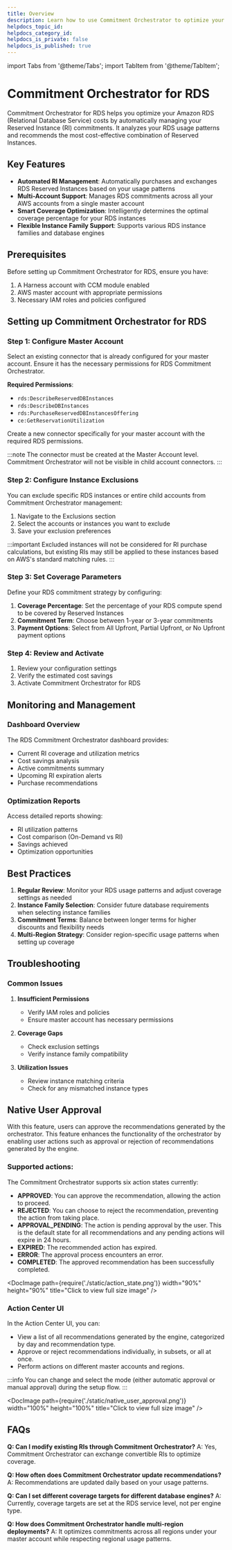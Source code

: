```yaml
---
title: Overview
description: Learn how to use Commitment Orchestrator to optimize your AWS RDS costs
helpdocs_topic_id: 
helpdocs_category_id: 
helpdocs_is_private: false
helpdocs_is_published: true
---
```


import Tabs from '@theme/Tabs';
import TabItem from '@theme/TabItem';

# Commitment Orchestrator for RDS

Commitment Orchestrator for RDS helps you optimize your Amazon RDS (Relational Database Service) costs by automatically managing your Reserved Instance (RI) commitments. It analyzes your RDS usage patterns and recommends the most cost-effective combination of Reserved Instances.

## Key Features

- **Automated RI Management**: Automatically purchases and exchanges RDS Reserved Instances based on your usage patterns
- **Multi-Account Support**: Manages RDS commitments across all your AWS accounts from a single master account
- **Smart Coverage Optimization**: Intelligently determines the optimal coverage percentage for your RDS instances
- **Flexible Instance Family Support**: Supports various RDS instance families and database engines

## Prerequisites

Before setting up Commitment Orchestrator for RDS, ensure you have:

1. A Harness account with CCM module enabled
2. AWS master account with appropriate permissions
3. Necessary IAM roles and policies configured

## Setting up Commitment Orchestrator for RDS

### Step 1: Configure Master Account

<Tabs>
<TabItem value="existing" label="Using Existing Connector">
Select an existing connector that is already configured for your master account. Ensure it has the necessary permissions for RDS Commitment Orchestrator.

**Required Permissions**:
- `rds:DescribeReservedDBInstances`
- `rds:DescribeDBInstances`
- `rds:PurchaseReservedDBInstancesOffering`
- `ce:GetReservationUtilization`
</TabItem>

<TabItem value="new" label="Creating New Connector">
Create a new connector specifically for your master account with the required RDS permissions.

:::note
The connector must be created at the Master Account level. Commitment Orchestrator will not be visible in child account connectors.
:::
</TabItem>
</Tabs>

### Step 2: Configure Instance Exclusions

You can exclude specific RDS instances or entire child accounts from Commitment Orchestrator management:

1. Navigate to the Exclusions section
2. Select the accounts or instances you want to exclude
3. Save your exclusion preferences

:::important
Excluded instances will not be considered for RI purchase calculations, but existing RIs may still be applied to these instances based on AWS's standard matching rules.
:::

### Step 3: Set Coverage Parameters

Define your RDS commitment strategy by configuring:

1. **Coverage Percentage**: Set the percentage of your RDS compute spend to be covered by Reserved Instances
2. **Commitment Term**: Choose between 1-year or 3-year commitments
3. **Payment Options**: Select from All Upfront, Partial Upfront, or No Upfront payment options

### Step 4: Review and Activate

1. Review your configuration settings
2. Verify the estimated cost savings
3. Activate Commitment Orchestrator for RDS

## Monitoring and Management

### Dashboard Overview

The RDS Commitment Orchestrator dashboard provides:

- Current RI coverage and utilization metrics
- Cost savings analysis
- Active commitments summary
- Upcoming RI expiration alerts
- Purchase recommendations

### Optimization Reports

Access detailed reports showing:

- RI utilization patterns
- Cost comparison (On-Demand vs RI)
- Savings achieved
- Optimization opportunities

## Best Practices

1. **Regular Review**: Monitor your RDS usage patterns and adjust coverage settings as needed
2. **Instance Family Selection**: Consider future database requirements when selecting instance families
3. **Commitment Terms**: Balance between longer terms for higher discounts and flexibility needs
4. **Multi-Region Strategy**: Consider region-specific usage patterns when setting up coverage

## Troubleshooting

### Common Issues

1. **Insufficient Permissions**
   - Verify IAM roles and policies
   - Ensure master account has necessary permissions

2. **Coverage Gaps**
   - Check exclusion settings
   - Verify instance family compatibility

3. **Utilization Issues**
   - Review instance matching criteria
   - Check for any mismatched instance types



## Native User Approval
With this feature, users can approve the recommendations generated by the orchestrator. This feature enhances the functionality of the orchestrator by enabling user actions such as approval or rejection of recommendations generated by the engine. 

### Supported actions:

The Commitment Orchestrator supports six action states currently:

* **APPROVED**: You can approve the recommendation, allowing the action to proceed.
* **REJECTED**: You can choose to reject the recommendation, preventing the action from taking place.
* **APPROVAL_PENDING**: The action is pending approval by the user. This is the default state for all recommendations and any pending actions will expire in 24 hours.
* **EXPIRED**: The recommended action has expired.
* **ERROR**: The approval process encounters an error.
* **COMPLETED**: The approved recommendation has been successfully completed.

<DocImage path={require('./static/action_state.png')} width="90%" height="90%" title="Click to view full size image" />

### Action Center UI

In the Action Center UI, you can:

- View a list of all recommendations generated by the engine, categorized by day and recommendation type.
- Approve or reject recommendations individually, in subsets, or all at once.
- Perform actions on different master accounts and regions.

:::info
You can change and select the mode (either automatic approval or manual approval) during the setup flow. 
:::

<DocImage path={require('./static/native_user_approval.png')} width="100%" height="100%" title="Click to view full size image" />

## FAQs

**Q: Can I modify existing RIs through Commitment Orchestrator?**
A: Yes, Commitment Orchestrator can exchange convertible RIs to optimize coverage.

**Q: How often does Commitment Orchestrator update recommendations?**
A: Recommendations are updated daily based on your usage patterns.

**Q: Can I set different coverage targets for different database engines?**
A: Currently, coverage targets are set at the RDS service level, not per engine type.

**Q: How does Commitment Orchestrator handle multi-region deployments?**
A: It optimizes commitments across all regions under your master account while respecting regional usage patterns.
